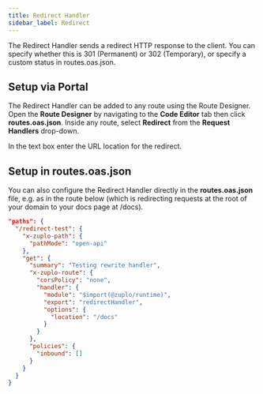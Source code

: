 ```yaml
---
title: Redirect Handler
sidebar_label: Redirect
---
```


The Redirect Handler sends a redirect HTTP response to the client. You can
specify whether this is 301 (Permanent) or 302 (Temporary), or specify a custom
status in routes.oas.json.

## Setup via Portal

The Redirect Handler can be added to any route using the Route Designer. Open
the **Route Designer** by navigating to the <CodeEditorTabIcon /> **Code
Editor** tab then click **routes.oas.json**. Inside any route, select
**Redirect** from the **Request Handlers** drop-down.

In the text box enter the URL location for the redirect.

## Setup in routes.oas.json

You can also configure the Redirect Handler directly in the **routes.oas.json**
file, e.g. as in the route below (which is redirecting requests at the root of
your domain to your docs page at /docs).

```json
"paths": {
  "/redirect-test": {
    "x-zuplo-path": {
      "pathMode": "open-api"
    },
    "get": {
      "summary": "Testing rewrite handler",
      "x-zuplo-route": {
        "corsPolicy": "none",
        "handler": {
          "module": "$import(@zuplo/runtime)",
          "export": "redirectHandler",
          "options": {
            "location": "/docs"
          }
        }
      },
      "policies": {
        "inbound": []
      }
    }
  }
}
```
